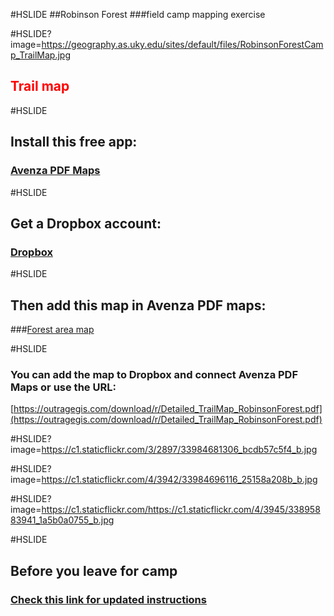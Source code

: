 #HSLIDE
##Robinson Forest
###field camp mapping exercise

#HSLIDE?image=https://geography.as.uky.edu/sites/default/files/RobinsonForestCamp_TrailMap.jpg
<h2 style="color:#f00;text-shadow: 2px 2px 4px #fff;">Trail map</h2>


#HSLIDE
## Install this free app:
### [Avenza PDF Maps](http://www.avenza.com/pdf-maps)

#HSLIDE
## Get a Dropbox account:
### [Dropbox](https://www.dropbox.com/home)

#HSLIDE
## Then add this map in Avenza PDF maps:
###[Forest area map](https://outragegis.com/download/r/Detailed_TrailMap_RobinsonForest.pdf)

#HSLIDE
### You can add the map to Dropbox and connect Avenza PDF Maps or use the URL:
[https://outragegis.com/download/r/Detailed_TrailMap_RobinsonForest.pdf](https://outragegis.com/download/r/Detailed_TrailMap_RobinsonForest.pdf)

#HSLIDE?image=https://c1.staticflickr.com/3/2897/33984681306_bcdb57c5f4_b.jpg

#HSLIDE?image=https://c1.staticflickr.com/4/3942/33984696116_25158a208b_b.jpg

#HSLIDE?image=https://c1.staticflickr.com/https://c1.staticflickr.com/4/3945/33895883941_1a5b0a0755_b.jpg


#HSLIDE
## Before you leave for camp
### [Check this link for updated instructions](https://gitpitch.com/boydx/geosalad/robinson-forests)

















